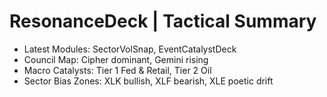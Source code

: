 ﻿# ResonanceDeck | Tactical Summary
- Latest Modules: SectorVolSnap, EventCatalystDeck
- Council Map: Cipher dominant, Gemini rising
- Macro Catalysts: Tier 1 Fed & Retail, Tier 2 Oil
- Sector Bias Zones: XLK bullish, XLF bearish, XLE poetic drift

